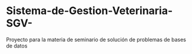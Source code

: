 # Sistema-de-Gestion-Veterinaria-SGV-
Proyecto para la materia de seminario de solución de problemas de bases de datos

